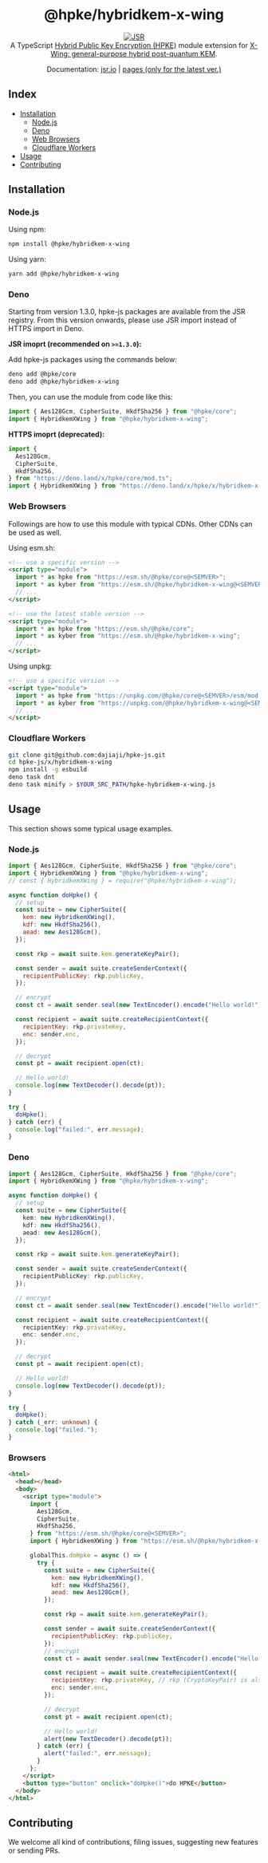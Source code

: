 <h1 align="center">@hpke/hybridkem-x-wing</h1>

<div align="center">
<a href="https://jsr.io/@hpke/hybridkem-x-wing"><img src="https://jsr.io/badges/@hpke/hybridkem-x-wing" alt="JSR"/></a>
</div>

<div align="center">
A TypeScript <a href="https://datatracker.ietf.org/doc/html/rfc9180">Hybrid Public Key Encryption (HPKE)</a> module extension for <a href="https://www.ietf.org/archive/id/draft-connolly-cfrg-xwing-kem-06.html">X-Wing: general-purpose hybrid post-quantum KEM</a>.
</div>
<p></p>

<div align="center">

Documentation: [jsr.io](https://jsr.io/@hpke/hybridkem-x-wing/doc) |
[pages (only for the latest ver.)](https://dajiaji.github.io/hpke-js/hybridkem-x-wing/docs/)

</div>

## Index

- [Installation](#installation)
  - [Node.js](#nodejs)
  - [Deno](#deno)
  - [Web Browsers](#web-browsers)
  - [Cloudflare Workers](#cloudflare-workers)
- [Usage](#usage)
- [Contributing](#contributing)

## Installation

### Node.js

Using npm:

```sh
npm install @hpke/hybridkem-x-wing
```

Using yarn:

```sh
yarn add @hpke/hybridkem-x-wing
```

### Deno

Starting from version 1.3.0, hpke-js packages are available from the JSR
registry. From this version onwards, please use JSR import instead of HTTPS
import in Deno.

**JSR imoprt (recommended on `>=1.3.0`):**

Add hpke-js packages using the commands below:

```sh
deno add @hpke/core
deno add @hpke/hybridkem-x-wing
```

Then, you can use the module from code like this:

```ts
import { Aes128Gcm, CipherSuite, HkdfSha256 } from "@hpke/core";
import { HybridkemXWing } from "@hpke/hybridkem-x-wing";
```

**HTTPS imoprt (deprecated):**

```ts
import {
  Aes128Gcm,
  CipherSuite,
  HkdfSha256,
} from "https://deno.land/x/hpke/core/mod.ts";
import { HybridkemXWing } from "https://deno.land/x/hpke/x/hybridkem-x-wing/mod.ts";
```

### Web Browsers

Followings are how to use this module with typical CDNs. Other CDNs can be used
as well.

Using esm.sh:

```html
<!-- use a specific version -->
<script type="module">
  import * as hpke from "https://esm.sh/@hpke/core@<SEMVER>";
  import * as kyber from "https://esm.sh/@hpke/hybridkem-x-wing@<SEMVER>";
  // ...
</script>

<!-- use the latest stable version -->
<script type="module">
  import * as hpke from "https://esm.sh/@hpke/core";
  import * as kyber from "https://esm.sh/@hpke/hybridkem-x-wing";
  // ...
</script>
```

Using unpkg:

```html
<!-- use a specific version -->
<script type="module">
  import * as hpke from "https://unpkg.com/@hpke/core@<SEMVER>/esm/mod.js";
  import * as kyber from "https://unpkg.com/@hpke/hybridkem-x-wing@<SEMVER>/esm/mod.js";
  // ...
</script>
```

### Cloudflare Workers

```sh
git clone git@github.com:dajiaji/hpke-js.git
cd hpke-js/x/hybridkem-x-wing
npm install -g esbuild
deno task dnt
deno task minify > $YOUR_SRC_PATH/hpke-hybridkem-x-wing.js
```

## Usage

This section shows some typical usage examples.

### Node.js

```js
import { Aes128Gcm, CipherSuite, HkdfSha256 } from "@hpke/core";
import { HybridkemXWing } from "@hpke/hybridkem-x-wing";
// const { HybridkemXWing } = require("@hpke/hybridkem-x-wing");

async function doHpke() {
  // setup
  const suite = new CipherSuite({
    kem: new HybridkemXWing(),
    kdf: new HkdfSha256(),
    aead: new Aes128Gcm(),
  });

  const rkp = await suite.kem.generateKeyPair();

  const sender = await suite.createSenderContext({
    recipientPublicKey: rkp.publicKey,
  });

  // encrypt
  const ct = await sender.seal(new TextEncoder().encode("Hello world!"));

  const recipient = await suite.createRecipientContext({
    recipientKey: rkp.privateKey,
    enc: sender.enc,
  });

  // decrypt
  const pt = await recipient.open(ct);

  // Hello world!
  console.log(new TextDecoder().decode(pt));
}

try {
  doHpke();
} catch (err) {
  console.log("failed:", err.message);
}
```

### Deno

```ts
import { Aes128Gcm, CipherSuite, HkdfSha256 } from "@hpke/core";
import { HybridkemXWing } from "@hpke/hybridkem-x-wing";

async function doHpke() {
  // setup
  const suite = new CipherSuite({
    kem: new HybridkemXWing(),
    kdf: new HkdfSha256(),
    aead: new Aes128Gcm(),
  });

  const rkp = await suite.kem.generateKeyPair();

  const sender = await suite.createSenderContext({
    recipientPublicKey: rkp.publicKey,
  });

  // encrypt
  const ct = await sender.seal(new TextEncoder().encode("Hello world!"));

  const recipient = await suite.createRecipientContext({
    recipientKey: rkp.privateKey,
    enc: sender.enc,
  });

  // decrypt
  const pt = await recipient.open(ct);

  // Hello world!
  console.log(new TextDecoder().decode(pt));
}

try {
  doHpke();
} catch (_err: unknown) {
  console.log("failed.");
}
```

### Browsers

```html
<html>
  <head></head>
  <body>
    <script type="module">
      import {
        Aes128Gcm,
        CipherSuite,
        HkdfSha256,
      } from "https://esm.sh/@hpke/core@<SEMVER>";
      import { HybridkemXWing } from "https://esm.sh/@hpke/hybridkem-x-wing@<SEMVER>";

      globalThis.doHpke = async () => {
        try {
          const suite = new CipherSuite({
            kem: new HybridkemXWing(),
            kdf: new HkdfSha256(),
            aead: new Aes128Gcm(),
          });

          const rkp = await suite.kem.generateKeyPair();

          const sender = await suite.createSenderContext({
            recipientPublicKey: rkp.publicKey,
          });
          // encrypt
          const ct = await sender.seal(new TextEncoder().encode("Hello world!"));

          const recipient = await suite.createRecipientContext({
            recipientKey: rkp.privateKey, // rkp (CryptoKeyPair) is also acceptable.
            enc: sender.enc,
          });

          // decrypt
          const pt = await recipient.open(ct);

          // Hello world!
          alert(new TextDecoder().decode(pt));
        } catch (err) {
          alert("failed:", err.message);
        }
      };
    </script>
    <button type="button" onclick="doHpke()">do HPKE</button>
  </body>
</html>
```

## Contributing

We welcome all kind of contributions, filing issues, suggesting new features or
sending PRs.
